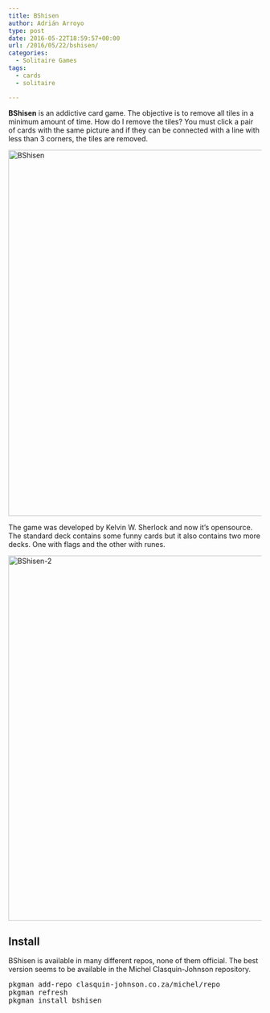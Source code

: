 ```yaml
---
title: BShisen
author: Adrián Arroyo
type: post
date: 2016-05-22T18:59:57+00:00
url: /2016/05/22/bshisen/
categories:
  - Solitaire Games
tags:
  - cards
  - solitaire

---
```

**BShisen** is an addictive card game. The objective is to remove all tiles in a minimum amount of time. How do I remove the tiles? You must click a pair of cards with the same picture and if they can be connected with a line with less than 3 corners, the tiles are removed.

<img class="alignnone wp-image-18 size-full" src="https://gamingonhaiku.cf/wp-content/uploads/2016/05/BShisen.png" alt="BShisen" width="1020" height="729" srcset="https://gamingonhaiku.cf/wp-content/uploads/2016/05/BShisen.png 1020w, https://gamingonhaiku.cf/wp-content/uploads/2016/05/BShisen-300x214.png 300w, https://gamingonhaiku.cf/wp-content/uploads/2016/05/BShisen-768x549.png 768w" sizes="(max-width: 709px) 85vw, (max-width: 909px) 67vw, (max-width: 1362px) 62vw, 840px" />

The game was developed by Kelvin W. Sherlock and now it&#8217;s opensource. The standard deck contains some funny cards but it also contains two more decks. One with flags and the other with runes.

<img class="alignnone wp-image-19 size-full" src="https://gamingonhaiku.cf/wp-content/uploads/2016/05/BShisen-2.png" alt="BShisen-2" width="1020" height="727" srcset="https://gamingonhaiku.cf/wp-content/uploads/2016/05/BShisen-2.png 1020w, https://gamingonhaiku.cf/wp-content/uploads/2016/05/BShisen-2-300x214.png 300w, https://gamingonhaiku.cf/wp-content/uploads/2016/05/BShisen-2-768x547.png 768w" sizes="(max-width: 709px) 85vw, (max-width: 909px) 67vw, (max-width: 1362px) 62vw, 840px" />

## Install

BShisen is available in many different repos, none of them official. The best version seems to be available in the Michel Clasquin-Johnson repository.

<pre>pkgman add-repo clasquin-johnson.co.za/michel/repo
pkgman refresh
pkgman install bshisen</pre>